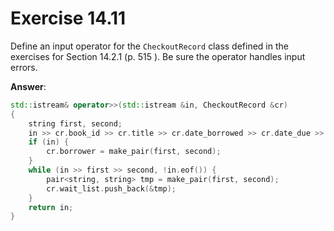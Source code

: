 # Exercise 14.11

Define an input operator for the `CheckoutRecord` class defined in the exercises for Section 14.2.1 (p. 515 ). Be sure the operator handles input errors.

**Answer**:

```cpp
std::istream& operator>>(std::istream &in, CheckoutRecord &cr)
{
    string first, second;
    in >> cr.book_id >> cr.title >> cr.date_borrowed >> cr.date_due >> first >> second;
    if (in) {
        cr.borrower = make_pair(first, second);
    }
    while (in >> first >> second, !in.eof()) {
        pair<string, string> tmp = make_pair(first, second);
        cr.wait_list.push_back(&tmp);
    }
    return in;
}
```